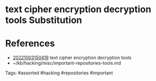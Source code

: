# text cipher encryption decryption tools Substitution

# References
- [20221003150419](/zet/20221003150419/README.md) text cipher encryption decryption tools
- ~/kb/hacking/misc/important-repositories-tools.md

Tags:
    #assorted #hacking #repositories #important
